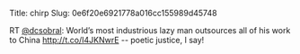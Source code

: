Title: chirp
Slug: 0e6f20e6921778a016cc155989d45748

RT <a href="http://twitter.com/dcsobral">@dcsobral</a>: World’s most industrious lazy man outsources all of his work to China <a href="http://t.co/I4JKNwrE">http://t.co/I4JKNwrE</a> -- poetic justice, I say!
